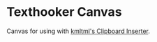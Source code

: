 # Texthooker Canvas
Canvas for using with [kmltml's Clipboard Inserter](https://github.com/kmltml/clipboard-inserter).
